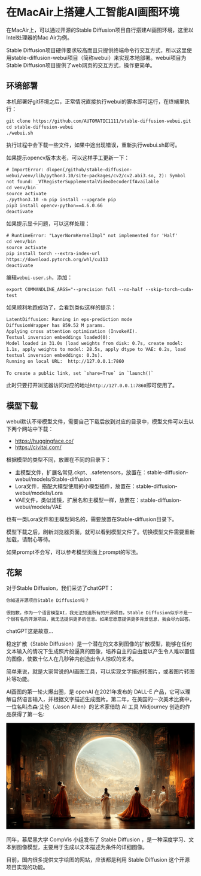 # 在MacAir上搭建人工智能AI画图环境

在MacAir上，可以通过开源的Stable Diffusion项目自行搭建AI画图环境，这里以Intel处理器的Mac Air为例。

Stable Diffusion项目硬件要求较高而且只提供终端命令行交互方式，所以这里使用stable-diffusion-webui项目（简称webui）来实现本地部署。webui项目为Stable Diffusion项目提供了web网页的交互方式，操作更简单。

## 环境部署

本机部署好git环境之后，正常情况直接执行webui的脚本即可运行，在终端里执行：

```
git clone https://github.com/AUTOMATIC1111/stable-diffusion-webui.git
cd stable-diffusion-webui
./webui.sh
```

执行过程中会下载一些文件，如果中途出现错误，重新执行webui.sh即可。

如果提示opencv版本太老，可以这样手工更新一下：

```
# ImportError: dlopen(/github/stable-diffusion-webui/venv/lib/python3.10/site-packages/cv2/cv2.abi3.so, 2): Symbol not found: _VTRegisterSupplementalVideoDecoderIfAvailable
cd venv/bin
source activate
./python3.10 -m pip install --upgrade pip
pip3 install opencv-python==4.6.0.66
deactivate
```

如果提示显卡问题，可以这样处理：

```
# RuntimeError: "LayerNormKernelImpl" not implemented for 'Half'
cd venv/bin
source activate
pip install torch --extra-index-url https://download.pytorch.org/whl/cu113
deactivate
```

编辑`webui-user.sh`，添加：

```
export COMMANDLINE_ARGS="--precision full --no-half --skip-torch-cuda-test
```

如果顺利地跑成功了，会看到类似这样的提示：

```
LatentDiffusion: Running in eps-prediction mode
DiffusionWrapper has 859.52 M params.
Applying cross attention optimization (InvokeAI).
Textual inversion embeddings loaded(0):
Model loaded in 31.0s (load weights from disk: 0.7s, create model: 1.1s, apply weights to model: 28.5s, apply dtype to VAE: 0.2s, load textual inversion embeddings: 0.3s).
Running on local URL:  http://127.0.0.1:7860

To create a public link, set `share=True` in `launch()`
```

此时只要打开浏览器访问对应的地址`http://127.0.0.1:7860`即可使用了。

## 模型下载

webui默认不带模型文件，需要自己下载后放到对应的目录中，模型文件可以去以下两个网站中下载：

- https://huggingface.co/
- https://civitai.com/

根据模型的类型不同，放置在不同的目录下：

- 主模型文件，扩展名常见.ckpt、.safetensors，放置在：stable-diffusion-webui/models/Stable-diffusion
- Lora文件，搭配大模型使用的小模型插件，放置在：stable-diffusion-webui/models/Lora
- VAE文件，类似滤镜，扩展名和主模型一样，放置在：stable-diffusion-webui/models/VAE

也有一类Lora文件和主模型同名的，需要放置在Stable-diffusion目录下。

模型下载之后，刷新浏览器页面，就可以看到模型文件了。切换模型文件需要重新加载，请耐心等待。

如果prompt不会写，可以参考模型页面上prompt的写法。

## 花絮

对于Stable Diffusion，我们采访了chatGPT：

```
你知道开源项目Stable Diffusion吗？

很抱歉，作为一个语言模型AI，我无法知道所有的开源项目。Stable Diffusion似乎不是一个很有名的开源项目，我无法提供更多的信息。如果您愿意提供更多背景信息，我会尽力回答。
```

chatGPT这是故意...


稳定扩散（Stable Diffusion）是一个潜在的文本到图像的扩散模型，能够在任何文本输入的情况下生成照片般逼真的图像，培养自主的自由度以产生令人难以置信的图像，使数十亿人在几秒钟内创造出令人惊叹的艺术。

简单来说，就是大家常说的AI画图工具，可以实现文字描述转图片，或者图片转图片等功能。

AI画图的第一轮火爆出圈，是 openAI 在2021年发布的 DALL-E 产品，它可以理解自然语言输入，并根据文字描述生成图片。第二年，在美国的一次美术比赛中，一位名叫杰森·艾伦（Jason Allen）的艺术家借助 AI 工具 Midjourney 创造的作品获得了第一名:

![Theatre Dopera Spatial](res/1.png)

同年，慕尼黑大学 CompVis 小组发布了 Stable Diffusion ，是一种深度学习、文本到图像模型，主要用于生成以文本描述为条件的详细图像。

目前，国内很多提供文字绘图的网站，应该都是利用 Stable Diffusion 这个开源项目实现的功能。

